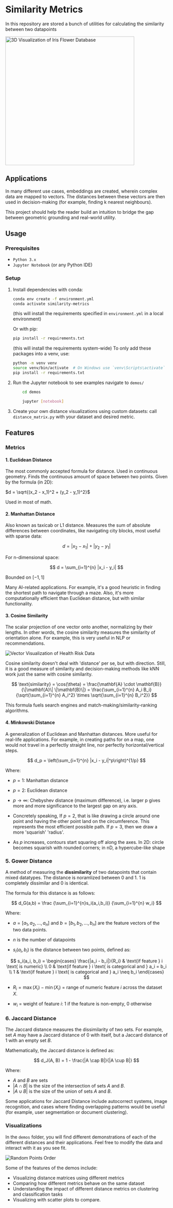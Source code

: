 # Similarity Metrics

In this repository are stored a bunch of utilities for calculating the similarity between two datapoints

<!-- markdownlint-disable MD033 -->
<img src="img/iris-3d-only.png" alt="3D Visualization of Iris Flower Database" width="400">

## Applications

In many different use cases, embeddings are created, wherein complex data are mapped to vectors. The distances between these vectors are then used in decision-making (for example, finding k nearest neighbours).

This project should help the reader build an intuition to bridge the gap between geometric grounding and real-world utility.

## Usage

### Prerequisites

- `Python 3.x`
- `Jupyter Notebook` (or any Python IDE)

### Setup

1. Install dependencies with conda:

    ```bash
    conda env create -f environment.yml
    conda activate similarity-metrics
    ```

    (this will install the requirements specified in `environment.yml` in a local environment)

   Or with pip:

    ```bash
    pip install -r requirements.txt
    ```

    (this will install the requirements system-wide)
    To only add these packages into a venv, use:

    ```bash
    python -m venv venv
    source venv/bin/activate  # On Windows use `venv\Scripts\activate`
    pip install -r requirements.txt
    ```

2. Run the Jupyter notebook to see examples
    navigate to `demos/`

    ```bash
        cd demos
    ```

    ```bash
        jupyter [notebook]
    ```

3. Create your own distance visualizations using custom datasets: call `distance_matrix.py` with your dataset and desired metric.

## Features

### Metrics

#### 1. Euclidean Distance

The most commonly accepted formula for distance. Used in continuous geometry. Finds the continuous amount of space between two points. Given by the formula (in 2D):

$d = \sqrt{(x_2 - x_1)^2 + (y_2 - y_1)^2}$

Used in most of math.

#### 2. Manhattan Distance

Also known as taxicab or L1 distance. Measures the sum of absolute differences between coordinates, like navigating city blocks, most useful with sparse data:

$$
d = |x_2 - x_1| + |y_2 - y_1|
$$

For n-dimensional space:

$$
d = \sum_{i=1}^{n} |x_i - y_i|
$$

Bounded on $[-1, 1]$

Many AI-related applications. For example, it's a good heuristic in finding the shortest path to navigate through a maze. Also, it's more computationally efficient than Euclidean distance, but with similar functionality.

#### 3. Cosine Similarity

The scalar projection of one vector onto another, normalizing by their lengths. In other words, the cosine similarity measures the similarity of orientation alone. For example, this is very useful in NLP or recommendations.

![Vector Visualization of Health Risk Data](img/Health_Risks.png)

Cosine similarity doesn't deal with 'distance' per se, but with direction. Still, it is a good measure of similarity and decision-making methods like kNN work just the same with cosine similarity.

$$
\text{similarity} = \cos(\theta) = \frac{\mathbf{A} \cdot \mathbf{B}}{\|\mathbf{A}\| \|\mathbf{B}\|} = \frac{\sum_{i=1}^{n} A_i B_i}{\sqrt{\sum_{i=1}^{n} A_i^2} \times \sqrt{\sum_{i=1}^{n} B_i^2}}
$$

This formula fuels search engines and match-making/similarity-ranking algorithms.

#### 4. Minkowski Distance

A generalization of Euclidean and Manhattan distances. More useful for real-life applications. For example, in creating paths for on a map, one would not travel in a perfectly straight line, nor perfectly horizontal/vertical steps.

$$
d_p = \left(\sum_{i=1}^{n} |x_i - y_i|^p\right)^{1/p}
$$

Where:

- $p = 1$: Manhattan distance
- $p = 2$: Euclidean distance  
- $p \to \infty$: Chebyshev distance (maximum difference), i.e. larger p gives more and more significance to the largest gap on any axis.

- Concretely speaking,
  If $p = 2$, that is like drawing a circle around one point and having the other point land on the circumference. This represents the most efficient possible path.
  If $p=3$, then we draw a more 'squarish' 'radius'.

- As $p$ increases, contours start squaring off along the axes. In 2D: circle becomes squarish with rounded corners; in nD, a hypercube-like shape

### 5. Gower Distance

A method of measuring the **dissimilarity** of two datapoints that contain mixed datatypes. The distance is noramlized between $0$ and $1$. $1$ is completely dissimilar and $0$ is identical.

The formula for this distance is as follows:

$$
d_G(a,b) = \frac
            {\sum_{i=1}^{n}s_i(a_i,b_i)}
            {\sum_{i=1}^{n} w_i}
$$

Where:

- $a = [a_1, a_2, \dots, a_n]$ and $b = [b_1, b_2, \dots, b_n]$ are the feature vectors of the two data points.

- $n$ is the number of datapoints

- $s_i(a_i,b_i)$ is the distance between two points, defined as:

$$
  s_i(a_i, b_i) =
  \begin{cases}
  \frac{|a_i - b_i|}{R_i} & \text{if feature } i \text{ is numeric} \\
  0 & \text{if feature } i \text{ is categorical and } a_i = b_i \\
  1 & \text{if feature } i \text{ is categorical and } a_i \neq b_i
  \end{cases}
$$

- $R_i = \max(X_i) - \min(X_i)$ = range of numeric feature $i$ across the dataset $X$.

- $w_i$ = weight of feature $i$: 1 if the feature is non-empty, 0 otherwise

### 6. Jaccard Distance

The Jaccard distance measures the dissimilarity of two sets. For example, set $A$ may have a Jaccard distance of 0 with itself, but a Jaccard distance of 1 with an empty set $B$.

Mathematically, the Jaccard distance is defined as:

$$
d_J(A, B) = 1 - \frac{|A \cap B|}{|A \cup B|}
$$

Where:

- $A$ and $B$ are sets
- $|A \cap B|$ is the size of the intersection of sets $A$ and $B$.
- $|A \cup B|$ is the size of the union of sets $A$ and $B$.

Some applications for Jaccard Distance include autocorrect systems, image recognition, and cases where finding overlapping patterns would be useful (for example, user segmentation or document clustering).

### Visualizations

In the `demos` folder, you will find different demonstrations of each of the different distances and their applications. Feel free to modify the data and interact with it as you see fit.

![Random Points Order](img/random-points-order.png)

Some of the features of the demos include:

- Visualizing distance matrices using different metrics
- Comparing how different metrics behave on the same dataset
- Understanding the impact of different distance metrics on clustering and classification tasks
- Visualizing with scatter plots to compare.
